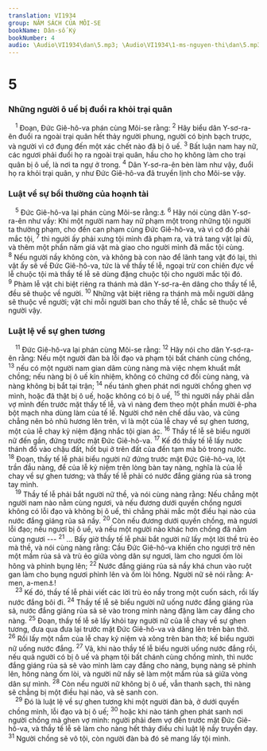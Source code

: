 ```yaml
---
translation: VI1934
group: NĂM SÁCH CỦA MÔI-SE
bookName: Dân-số Ký 
bookNumber: 4
audio: \Audio\VI1934\dan\5.mp3; \Audio\VI1934\1-ms-nguyen-thi\dan\5.mp3
---
```


<div class="title"><h1>5</h1><h3>Những người ô uế bị đuổi ra khỏi trại quân</h3></div>
<span class="verse dan_5_1"> <sup>1</sup> Đoạn, Đức Giê-hô-va phán cùng Môi-se rằng: </span>
<span class="verse dan_5_2"><sup>2</sup> Hãy biểu dân Y-sơ-ra-ên đuổi ra ngoài trại quân hết thảy người phung, người có bịnh bạch trược, và người vì cớ đụng đến một xác chết nào đã bị ô uế. </span>
<span class="verse dan_5_3"><sup>3</sup> Bất luận nam hay nữ, các ngươi phải đuổi họ ra ngoài trại quân, hầu cho họ không làm cho trại quân bị ô uế, là nơi ta ngự ở trong. </span>
<span class="verse dan_5_4"><sup>4</sup> Dân Y-sơ-ra-ên bèn làm như vậy, đuổi họ ra khỏi trại quân, y như Đức Giê-hô-va đã truyền lịnh cho Môi-se vậy. <br/></span>
<div class="title"><h3>Luật về sự bồi thường của hoạnh tài</h3></div>
<span class="verse dan_5_5"> <sup>5</sup> Đức Giê-hô-va lại phán cùng Môi-se rằng:<a data-toggle="tooltip" data-placement="bottom" title="Le 6:1-7">⚓</a></span>
<span class="verse dan_5_6"><sup>6</sup> Hãy nói cùng dân Y-sơ-ra-ên như vầy: Khi một người nam hay nữ phạm một trong những tội người ta thường phạm, cho đến can phạm cùng Đức Giê-hô-va, và vì cớ đó phải mắc tội, </span>
<span class="verse dan_5_7"><sup>7</sup> thì người ấy phải xưng tội mình đã phạm ra, và trả tang vật lại đủ, và thêm một phần năm giá vật mà giao cho người mình đã mắc tội cùng. </span>
<span class="verse dan_5_8"><sup>8</sup> Nếu người nầy không còn, và không bà con nào để lãnh tang vật đó lại, thì vật ấy sẽ về Đức Giê-hô-va, tức là về thầy tế lễ, ngoại trừ con chiên đực về lễ chuộc tội mà thầy tế lễ sẽ dùng đặng chuộc tội cho người mắc tội đó. </span>
<span class="verse dan_5_9"><sup>9</sup> Phàm lễ vật chi biệt riêng ra thánh mà dân Y-sơ-ra-ên dâng cho thầy tế lễ, đều sẽ thuộc về người. </span>
<span class="verse dan_5_10"><sup>10</sup> Những vật biệt riêng ra thánh mà mỗi người dâng sẽ thuộc về người; vật chi mỗi người ban cho thầy tế lễ, chắc sẽ thuộc về người vậy. <br/></span>
<div class="title"><h3>Luật lệ về sự ghen tương</h3></div>
<span class="verse dan_5_11"> <sup>11</sup> Đức Giê-hô-va lại phán cùng Môi-se rằng: </span>
<span class="verse dan_5_12"><sup>12</sup> Hãy nói cho dân Y-sơ-ra-ên rằng: Nếu một người đàn bà lỗi đạo và phạm tội bất chánh cùng chồng, </span>
<span class="verse dan_5_13"><sup>13</sup> nếu có một người nam gian dâm cùng nàng mà việc nhẹm khuất mắt chồng; nếu nàng bị ô uế kín nhiệm, không có chứng cớ đối cùng nàng, và nàng không bị bắt tại trận; </span>
<span class="verse dan_5_14"><sup>14</sup> nếu tánh ghen phát nơi người chồng ghen vợ mình, hoặc đã thật bị ô uế, hoặc không có bị ô uế, </span>
<span class="verse dan_5_15"><sup>15</sup> thì người nầy phải dẫn vợ mình đến trước mặt thầy tế lễ, và vì nàng đem theo một phần mười ê-pha bột mạch nha dùng làm của tế lễ. Người chớ nên chế dầu vào, và cũng chẳng nên bỏ nhũ hương lên trên, vì là một của lễ chay về sự ghen tương, một của lễ chay kỷ niệm đặng nhắc tội gian ác. </span>
<span class="verse dan_5_16"><sup>16</sup> Thầy tế lễ sẽ biểu người nữ đến gần, đứng trước mặt Đức Giê-hô-va. </span>
<span class="verse dan_5_17"><sup>17</sup> Kế đó thầy tế lễ lấy nước thánh đổ vào chậu đất, hốt bụi ở trên đất của đền tạm mà bỏ trong nước. </span>
<span class="verse dan_5_18"><sup>18</sup> Đoạn, thầy tế lễ phải biểu người nữ đứng trước mặt Đức Giê-hô-va, lột trần đầu nàng, để của lễ kỷ niệm trên lòng bàn tay nàng, nghĩa là của lễ chay về sự ghen tương; và thầy tế lễ phải có nước đắng giáng rủa sả trong tay mình. <br/></span>
<span class="verse dan_5_19"> <sup>19</sup> Thầy tế lễ phải bắt người nữ thề, và nói cùng nàng rằng: Nếu chẳng một người nam nào nằm cùng ngươi, và nếu đương dưới quyền chồng ngươi không có lỗi đạo và không bị ô uế, thì chẳng phải mắc một điều hại nào của nước đắng giáng rủa sả nầy. </span>
<span class="verse dan_5_20"><sup>20</sup> Còn nếu đương dưới quyền chồng, mà ngươi lỗi đạo; nếu ngươi bị ô uế, và nếu một người nào khác hơn chồng đã nằm cùng ngươi --- </span>
<span class="verse dan_5_21"><sup>21</sup> … Bấy giờ thầy tế lễ phải bắt người nữ lấy một lời thề trù ẻo mà thề, và nói cùng nàng rằng: Cầu Đức Giê-hô-va khiến cho ngươi trở nên một mầm rủa sả và trù ẻo giữa vòng dân sự ngươi, làm cho ngươi ốm lòi hông và phình bụng lên; </span>
<span class="verse dan_5_22"><sup>22</sup> Nước đắng giáng rủa sả nầy khá chun vào ruột gan làm cho bụng ngươi phình lên và ốm lòi hông. Người nữ sẽ nói rằng: A-men, a-men<a data-toggle="tooltip" data-placement="bottom" title="A-men nghĩa là: thật phải có như vậy">⚓</a>! <br/></span>
<span class="verse dan_5_23"> <sup>23</sup> Kế đó, thầy tế lễ phải viết các lời trù ẻo nầy trong một cuốn sách, rồi lấy nước đắng bôi đi. </span>
<span class="verse dan_5_24"><sup>24</sup> Thầy tế lễ sẽ biểu người nữ uống nước đắng giáng rủa sả, nước đắng giáng rủa sả sẽ vào trong mình nàng đặng làm cay đắng cho nàng. </span>
<span class="verse dan_5_25"><sup>25</sup> Đoạn, thầy tế lễ sẽ lấy khỏi tay người nữ của lễ chay về sự ghen tương, đưa qua đưa lại trước mặt Đức Giê-hô-va và dâng lên trên bàn thờ. </span>
<span class="verse dan_5_26"><sup>26</sup> Rồi lấy một nắm của lễ chay kỷ niệm và xông trên bàn thờ; kế biểu người nữ uống nước đắng. </span>
<span class="verse dan_5_27"><sup>27</sup> Vả, khi nào thầy tế lễ biểu người uống nước đắng rồi, nếu quả người có bị ô uế và phạm tội bất chánh cùng chồng mình, thì nước đắng giáng rủa sả sẽ vào mình làm cay đắng cho nàng, bụng nàng sẽ phình lên, hông nàng ốm lòi, và người nữ nầy sẽ làm một mầm rủa sả giữa vòng dân sự mình. </span>
<span class="verse dan_5_28"><sup>28</sup> Còn nếu người nữ không bị ô uế, vẫn thanh sạch, thì nàng sẽ chẳng bị một điều hại nào, và sẽ sanh con. <br/></span>
<span class="verse dan_5_29"> <sup>29</sup> Đó là luật lệ về sự ghen tương khi một người đàn bà, ở dưới quyền chồng mình, lỗi đạo và bị ô uế; </span>
<span class="verse dan_5_30"><sup>30</sup> hoặc khi nào tánh ghen phát sanh nơi người chồng mà ghen vợ mình: người phải đem vợ đến trước mặt Đức Giê-hô-va, và thầy tế lễ sẽ làm cho nàng hết thảy điều chi luật lệ nầy truyền dạy. </span>
<span class="verse dan_5_31"><sup>31</sup> Người chồng sẽ vô tội, còn người đàn bà đó sẽ mang lấy tội mình. <br/></span>
